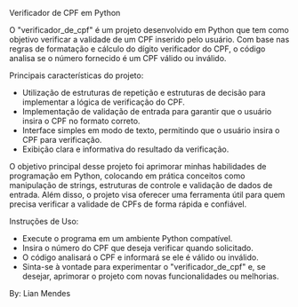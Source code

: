Verificador de CPF em Python

O "verificador_de_cpf" é um projeto desenvolvido em Python que tem como objetivo verificar a validade de um CPF inserido pelo usuário. 
Com base nas regras de formatação e cálculo do dígito verificador do CPF, o código analisa se o número fornecido é um CPF válido ou inválido.

Principais características do projeto:

- Utilização de estruturas de repetição e estruturas de decisão para implementar a lógica de verificação do CPF.
- Implementação de validação de entrada para garantir que o usuário insira o CPF no formato correto.
- Interface simples em modo de texto, permitindo que o usuário insira o CPF para verificação.
- Exibição clara e informativa do resultado da verificação.
 
O objetivo principal desse projeto foi aprimorar minhas habilidades de programação em Python, colocando em prática conceitos como manipulação de strings, estruturas de controle e validação de dados de entrada.
Além disso, o projeto visa oferecer uma ferramenta útil para quem precisa verificar a validade de CPFs de forma rápida e confiável.

Instruções de Uso:

- Execute o programa em um ambiente Python compatível.
- Insira o número do CPF que deseja verificar quando solicitado.
- O código analisará o CPF e informará se ele é válido ou inválido.
- Sinta-se à vontade para experimentar o "verificador_de_cpf" e, se desejar, aprimorar o projeto com novas funcionalidades ou melhorias.

By: Lian Mendes
